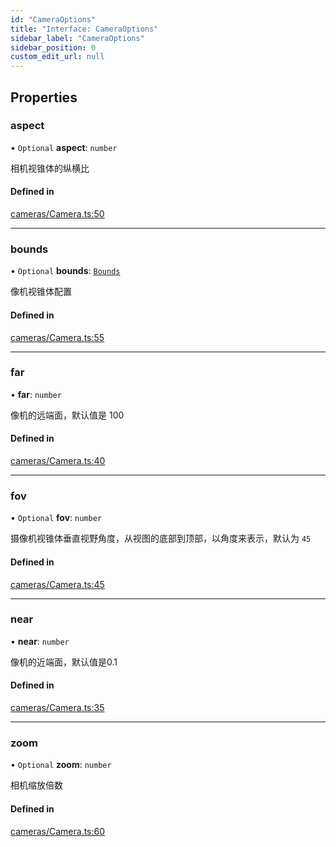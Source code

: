 ```yaml
---
id: "CameraOptions"
title: "Interface: CameraOptions"
sidebar_label: "CameraOptions"
sidebar_position: 0
custom_edit_url: null
---
```


## Properties

### aspect

• `Optional` **aspect**: `number`

相机视锥体的纵横比

#### Defined in

[cameras/Camera.ts:50](https://github.com/sakitam-gis/vis-engine/blob/master/src/cameras/Camera.ts?at&#x3D;566f929#line&#x3D;50)

___

### bounds

• `Optional` **bounds**: [`Bounds`](../#bounds)

像机视锥体配置

#### Defined in

[cameras/Camera.ts:55](https://github.com/sakitam-gis/vis-engine/blob/master/src/cameras/Camera.ts?at&#x3D;566f929#line&#x3D;55)

___

### far

• **far**: `number`

像机的远端面，默认值是 100

#### Defined in

[cameras/Camera.ts:40](https://github.com/sakitam-gis/vis-engine/blob/master/src/cameras/Camera.ts?at&#x3D;566f929#line&#x3D;40)

___

### fov

• `Optional` **fov**: `number`

摄像机视锥体垂直视野角度，从视图的底部到顶部，以角度来表示，默认为 `45`

#### Defined in

[cameras/Camera.ts:45](https://github.com/sakitam-gis/vis-engine/blob/master/src/cameras/Camera.ts?at&#x3D;566f929#line&#x3D;45)

___

### near

• **near**: `number`

像机的近端面，默认值是0.1

#### Defined in

[cameras/Camera.ts:35](https://github.com/sakitam-gis/vis-engine/blob/master/src/cameras/Camera.ts?at&#x3D;566f929#line&#x3D;35)

___

### zoom

• `Optional` **zoom**: `number`

相机缩放倍数

#### Defined in

[cameras/Camera.ts:60](https://github.com/sakitam-gis/vis-engine/blob/master/src/cameras/Camera.ts?at&#x3D;566f929#line&#x3D;60)
